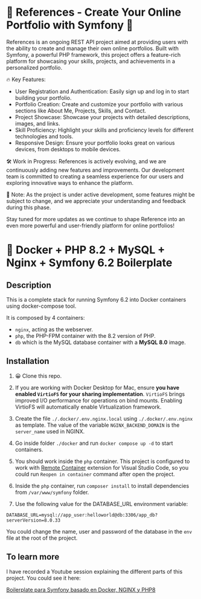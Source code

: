
#  🚀 References - Create Your Online Portfolio with Symfony 🚀

References is an ongoing REST API project aimed at providing users with the ability to create and manage their own online portfolios. Built with Symfony, a powerful PHP framework, this project offers a feature-rich platform for showcasing your skills, projects, and achievements in a personalized portfolio.

🔥 Key Features:
- User Registration and Authentication: Easily sign up and log in to start building your portfolio.
- Portfolio Creation: Create and customize your portfolio with various sections like About Me, Projects, Skills, and Contact.
- Project Showcase: Showcase your projects with detailed descriptions, images, and links.
- Skill Proficiency: Highlight your skills and proficiency levels for different technologies and tools.
- Responsive Design: Ensure your portfolio looks great on various devices, from desktops to mobile devices.

🛠️ Work in Progress:
References is actively evolving, and we are continuously adding new features and improvements. Our development team is committed to creating a seamless experience for our users and exploring innovative ways to enhance the platform.

📝 Note:
As the project is under active development, some features might be subject to change, and we appreciate your understanding and feedback during this phase.

Stay tuned for more updates as we continue to shape Reference into an even more powerful and user-friendly platform for online portfolios!

# 🐳 Docker + PHP 8.2 + MySQL + Nginx + Symfony 6.2 Boilerplate

## Description

This is a complete stack for running Symfony 6.2 into Docker containers using docker-compose tool.

It is composed by 4 containers:

- `nginx`, acting as the webserver.
- `php`, the PHP-FPM container with the 8.2 version of PHP.
- `db` which is the MySQL database container with a **MySQL 8.0** image.

## Installation

1. 😀 Clone this repo.

2. If you are working with Docker Desktop for Mac, ensure **you have enabled `VirtioFS` for your sharing implementation**. `VirtioFS` brings improved I/O performance for operations on bind mounts. Enabling VirtioFS will automatically enable Virtualization framework.

3. Create the file `./.docker/.env.nginx.local` using `./.docker/.env.nginx` as template. The value of the variable `NGINX_BACKEND_DOMAIN` is the `server_name` used in NGINX.

4. Go inside folder `./docker` and run `docker compose up -d` to start containers.

5. You should work inside the `php` container. This project is configured to work with [Remote Container](https://marketplace.visualstudio.com/items?itemName=ms-vscode-remote.remote-containers) extension for Visual Studio Code, so you could run `Reopen in container` command after open the project.

6. Inside the `php` container, run `composer install` to install dependencies from `/var/www/symfony` folder.

7. Use the following value for the DATABASE_URL environment variable:

```
DATABASE_URL=mysql://app_user:helloworld@db:3306/app_db?serverVersion=8.0.33
```

You could change the name, user and password of the database in the `env` file at the root of the project.

## To learn more

I have recorded a Youtube session explaining the different parts of this project. You could see it here:

[Boilerplate para Symfony basado en Docker, NGINX y PHP8](https://youtu.be/A82-hry3Zvw)

